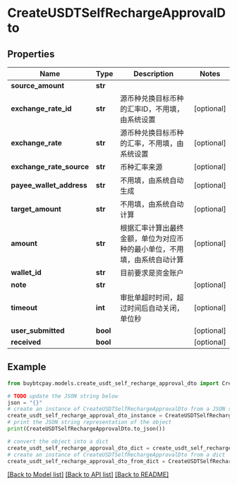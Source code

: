 # CreateUSDTSelfRechargeApprovalDto


## Properties

Name | Type | Description | Notes
------------ | ------------- | ------------- | -------------
**source_amount** | **str** |  | 
**exchange_rate_id** | **str** | 源币种兑换目标币种的汇率ID，不用填，由系统设置 | [optional] 
**exchange_rate** | **str** | 源币种兑换目标币种的汇率，不用填，由系统设置 | [optional] 
**exchange_rate_source** | **str** | 币种汇率来源 | [optional] 
**payee_wallet_address** | **str** | 不用填，由系统自动生成 | [optional] 
**target_amount** | **str** | 不用填，由系统自动计算 | [optional] 
**amount** | **str** | 根据汇率计算出最终金额，单位为对应币种的最小单位，不用填，由系统自动计算 | [optional] 
**wallet_id** | **str** | 目前要求是资金账户 | 
**note** | **str** |  | [optional] 
**timeout** | **int** | 审批单超时时间，超过时间后自动关闭，单位秒 | [optional] 
**user_submitted** | **bool** |  | [optional] 
**received** | **bool** |  | [optional] 

## Example

```python
from buybtcpay.models.create_usdt_self_recharge_approval_dto import CreateUSDTSelfRechargeApprovalDto

# TODO update the JSON string below
json = "{}"
# create an instance of CreateUSDTSelfRechargeApprovalDto from a JSON string
create_usdt_self_recharge_approval_dto_instance = CreateUSDTSelfRechargeApprovalDto.from_json(json)
# print the JSON string representation of the object
print(CreateUSDTSelfRechargeApprovalDto.to_json())

# convert the object into a dict
create_usdt_self_recharge_approval_dto_dict = create_usdt_self_recharge_approval_dto_instance.to_dict()
# create an instance of CreateUSDTSelfRechargeApprovalDto from a dict
create_usdt_self_recharge_approval_dto_from_dict = CreateUSDTSelfRechargeApprovalDto.from_dict(create_usdt_self_recharge_approval_dto_dict)
```
[[Back to Model list]](../README.md#documentation-for-models) [[Back to API list]](../README.md#documentation-for-api-endpoints) [[Back to README]](../README.md)


